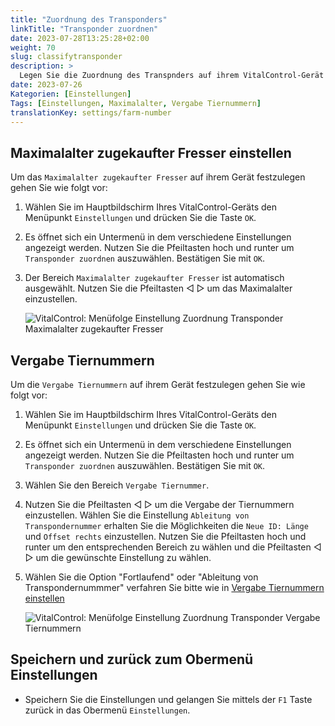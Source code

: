 ```yaml
---
title: "Zuordnung des Transponders"
linkTitle: "Transponder zuordnen"
date: 2023-07-28T13:25:28+02:00
weight: 70
slug: classifytransponder
description: >
  Legen Sie die Zuordnung des Transpnders auf ihrem VitalControl-Gerät fest.
date: 2023-07-26
Kategorien: [Einstellungen]
Tags: [Einstellungen, Maximalalter, Vergabe Tiernummern]
translationKey: settings/farm-number
---
```

## Maximalalter zugekaufter Fresser einstellen

Um das `Maximalalter zugekaufter Fresser` auf ihrem Gerät festzulegen gehen Sie wie folgt vor:

1. Wählen Sie im Hauptbildschirm Ihres VitalControl-Geräts den Menüpunkt `Einstellungen` und drücken Sie die Taste `OK`.

2. Es öffnet sich ein Untermenü in dem verschiedene Einstellungen angezeigt werden. Nutzen Sie die Pfeiltasten hoch und runter um `Transponder zuordnen` auszuwählen. Bestätigen Sie mit `OK`.

3. Der Bereich `Maximalalter zugekaufter Fresser` ist automatisch ausgewählt. Nutzen Sie die Pfeiltasten ◁ ▷ um das Maximalalter einzustellen. 

    ![VitalControl: Menüfolge Einstellung Zuordnung Transponder Maximalalter zugekaufter Fresser](../bilder/maximalalterfresser.png "Maximalalter zugekaufter Fresser einstellen")

## Vergabe Tiernummern

Um die `Vergabe Tiernummern` auf ihrem Gerät festzulegen gehen Sie wie folgt vor:

1. Wählen Sie im Hauptbildschirm Ihres VitalControl-Geräts den Menüpunkt `Einstellungen` und drücken Sie die Taste `OK`.

2. Es öffnet sich ein Untermenü in dem verschiedene Einstellungen angezeigt werden. Nutzen Sie die Pfeiltasten hoch und runter um `Transponder zuordnen` auszuwählen. Bestätigen Sie mit `OK`.

3. Wählen Sie den Bereich `Vergabe Tiernummer`.

4. Nutzen Sie die Pfeiltasten ◁ ▷ um die Vergabe der Tiernummern einzustellen. Wählen Sie die Einstellung `Ableitung von Transpondernummer` erhalten Sie die Möglichkeiten die `Neue ID: Länge` und `Offset rechts` einzustellen. Nutzen Sie die Pfeiltasten hoch und runter um den entsprechenden Bereich zu wählen und die Pfeiltasten ◁ ▷ um die gewünschte Einstellung zu wählen. 

5. Wählen Sie die Option "Fortlaufend" oder "Ableitung von Transpondernummmer" verfahren Sie bitte wie in [Vergabe Tiernummern einstellen](../newanimal/#vergabe-tiernummer-einstellen)  
	
    ![VitalControl: Menüfolge Einstellung Zuordnung Transponder Vergabe Tiernummern](../bilder/vergabetiernummer.png "Vergabe Tiernummern einstellen")

## Speichern und zurück zum Obermenü Einstellungen

- Speichern Sie die Einstellungen und gelangen Sie mittels der `F1` Taste zurück in das Obermenü `Einstellungen`.



